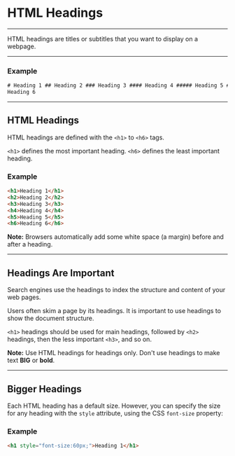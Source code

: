 ﻿# HTML Headings

---

HTML headings are titles or subtitles that you want to display on a webpage.

---

### Example

```html
# Heading 1 ## Heading 2 ### Heading 3 #### Heading 4 ##### Heading 5 ######
Heading 6
```

---

## HTML Headings

HTML headings are defined with the `<h1>` to `<h6>` tags.

`<h1>` defines the most important heading. `<h6>` defines the least important heading.

### Example

```html
<h1>Heading 1</h1>
<h2>Heading 2</h2>
<h3>Heading 3</h3>
<h4>Heading 4</h4>
<h5>Heading 5</h5>
<h6>Heading 6</h6>
```

**Note:** Browsers automatically add some white space (a margin) before and after a heading.

---

## Headings Are Important

Search engines use the headings to index the structure and content of your web pages.

Users often skim a page by its headings. It is important to use headings to show the document structure.

`<h1>` headings should be used for main headings, followed by `<h2>` headings, then the less important `<h3>`, and so on.

**Note:** Use HTML headings for headings only. Don't use headings to make text **BIG** or **bold**.

---

## Bigger Headings

Each HTML heading has a default size. However, you can specify the size for any heading with the `style` attribute, using the CSS `font-size` property:

### Example

```html
<h1 style="font-size:60px;">Heading 1</h1>
```
